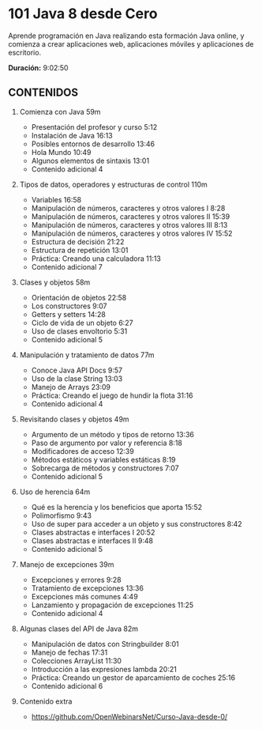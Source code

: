 # 101 Java 8 desde Cero

Aprende programación en Java realizando esta formación Java online, y comienza a crear aplicaciones web, aplicaciones móviles y aplicaciones de escritorio.

**Duración:** 9:02:50

## CONTENIDOS 
  
1. Comienza con Java 59m 
   * Presentación del profesor y curso 5:12 
   * Instalación de Java 16:13 
   * Posibles entornos de desarrollo 13:46 
   * Hola Mundo 10:49 
   * Algunos elementos de sintaxis 13:01 
   * Contenido adicional 4

2. Tipos de datos, operadores y estructuras de control 110m
   * Variables 16:58 
   * Manipulación de números, caracteres y otros valores I 8:28 
   * Manipulación de números, caracteres y otros valores II 15:39 
   * Manipulación de números, caracteres y otros valores III 8:13 
   * Manipulación de números, caracteres y otros valores IV 15:52 
   * Estructura de decisión 21:22 
   * Estructura de repetición 13:01 
   * Práctica: Creando una calculadora 11:13 
   * Contenido adicional  7
   
3. Clases y objetos 58m
   * Orientación de objetos 22:58 
   * Los constructores 9:07 
   * Getters y setters 14:28 
   * Ciclo de vida de un objeto 6:27 
   * Uso de clases envoltorio 5:31 
   * Contenido adicional 5

4. Manipulación y tratamiento de datos 77m
   * Conoce Java API Docs 9:57 
   * Uso de la clase String 13:03 
   * Manejo de Arrays 23:09 
   * Práctica: Creando el juego de hundir la flota 31:16 
   * Contenido adicional 4

5. Revisitando clases y objetos 49m
   * Argumento de un método y tipos de retorno 13:36 
   * Paso de argumento por valor y referencia 8:18 
   * Modificadores de acceso 12:39 
   * Métodos estáticos y variables estáticas 8:19 
   * Sobrecarga de métodos y constructores 7:07 
   * Contenido adicional 5

6. Uso de herencia 64m
   * Qué es la herencia y los beneficios que aporta 15:52 
   * Polimorfismo 9:43 
   * Uso de super para acceder a un objeto y sus constructores 8:42 
   * Clases abstractas e interfaces I 20:52 
   * Clases abstractas e interfaces II 9:48 
   * Contenido adicional 5
   
7. Manejo de excepciones 39m
   * Excepciones y errores 9:28 
   * Tratamiento de excepciones 13:36 
   * Excepciones más comunes 4:49 
   * Lanzamiento y propagación de excepciones 11:25 
   * Contenido adicional 4
   
8. Algunas clases del API de Java 82m
   * Manipulación de datos con Stringbuilder 8:01 
   * Manejo de fechas 17:31 
   * Colecciones ArrayList 11:30 
   * Introducción a las expresiones lambda 20:21 
   * Práctica: Creando un gestor de aparcamiento de coches 25:16 
   * Contenido adicional 6
   
9. Contenido extra
   * https://github.com/OpenWebinarsNet/Curso-Java-desde-0/
